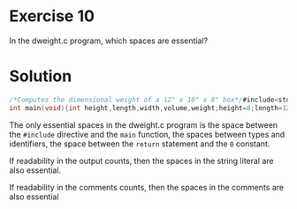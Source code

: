 # Exercise 10
In the dweight.c program, which spaces are essential?

# Solution
```c
/*Computes the dimensional weight of a 12" x 10" x 8" box*/#include<stdio.h>
int main(void){int height,length,width,volume,weight;height=8;length=12;width=10;volume=height*length*width;weight=(volume+165)/166;printf("Dimensions: %dx%dx%d\n",length,width,height);printf("Volume (cubic inches): %d\n",volume);printf("Dimensional weight (pounds): %d\n",weight);return 0;}
```

The only essential spaces in the dweight.c program is the space between the `#include` directive and the `main` function, the spaces between types and identifiers, the space between the `return` statement and the `0` constant.

If readability in the output counts, then the spaces in the string literal are also essential.

If readability in the comments counts, then the spaces in the comments are also essential
